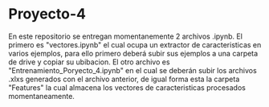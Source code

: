 # Proyecto-4
En este repositorio se entregan momentanemente 2 archivos .ipynb. El primero es "vectores.ipynb" el cual ocupa un extractor de caracteristicas en varios ejemplos, para ello primero deberá subir sus ejemplos a una carpeta de drive y copiar su ubibacion. El otro archivo es "Entrenamiento_Poryecto_4.ipynb" en el cual se deberán subir los archivos .xlxs generados con el archivo anterior, de igual forma esta la carpeta "Features" la cual almacena los vectores de caracteristicas procesados momentaneamente.
